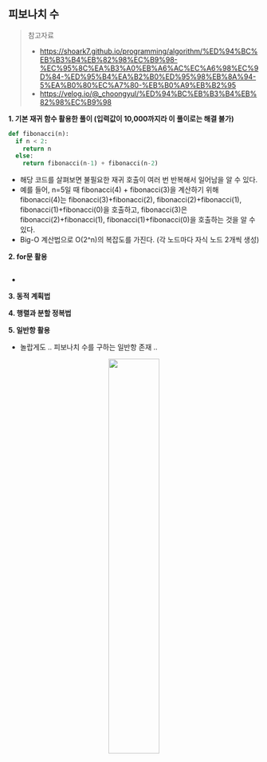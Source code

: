 ## 피보나치 수

> 참고자료
> - https://shoark7.github.io/programming/algorithm/%ED%94%BC%EB%B3%B4%EB%82%98%EC%B9%98-%EC%95%8C%EA%B3%A0%EB%A6%AC%EC%A6%98%EC%9D%84-%ED%95%B4%EA%B2%B0%ED%95%98%EB%8A%94-5%EA%B0%80%EC%A7%80-%EB%B0%A9%EB%B2%95
> - https://velog.io/@_choongyul/%ED%94%BC%EB%B3%B4%EB%82%98%EC%B9%98


**1. 기본 재귀 함수 활용한 풀이 (입력값이 10,000까지라 이 풀이로는 해결 불가)**
   
```python
def fibonacci(n):
  if n < 2:
    return n
  else:
    return fibonacci(n-1) + fibonacci(n-2)
```

- 해당 코드를 살펴보면 불필요한 재귀 호출이 여러 번 반복해서 일어남을 알 수 있다.
- 예를 들어, n=5일 때 fibonacci(4) + fibonacci(3)을 계산하기 위해 fibonacci(4)는 fibonacci(3)+fibonacci(2), fibonacci(2)+fibonacci(1), fibonacci(1)+fibonacci(0)을 호출하고,
  fibonacci(3)은 fibonacci(2)+fibonacci(1), fibonacci(1)+fibonacci(0)을 호출하는 것을 알 수 있다.
- Big-O 계산법으로 O(2^n)의 복잡도를 가진다. (각 노드마다 자식 노드 2개씩 생성)

**2. for문 활용**

```python
```

- 

**3. 동적 계획법**



**4. 행렬과 분할 정복법**



**5. 일반항 활용**

- 놀랍게도 .. 피보나치 수를 구하는 일반항 존재 ..
<p align="center">
  <img src="https://github.com/user-attachments/assets/c9476952-72de-4840-b4b3-94c66252c82b" width=45% "/>
</p>

```python
```

